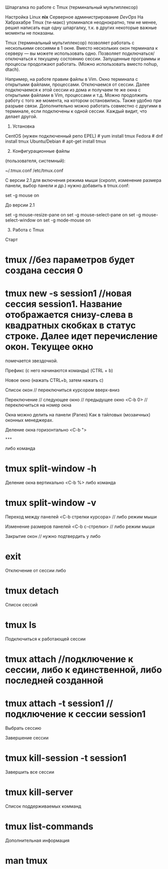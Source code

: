   Шпаргалка по работе с Tmux (терминальный мультиплексор)

   Настройка Linux **nix** Серверное администрирование *DevOps*
   На Хабрахабре Tmux (ти-макс) упоминался неоднократно, тем не менее, решил написать еще одну шпаргалку, т.к. в других некоторые важные моменты не показаны.

   Tmux (терминальный мультиплексор) позволяет работать с несколькими сессиями в 1 окне. Вместо нескольких окон терминала к серверу — вы можете использовать одно.
   Позволяет подключаться/отключаться к текущему состоянию сессии. Запущенные программы и процессы продолжают работать. (Можно использовать вместо nohup, dtach).

   Например, на работе правим файлы в Vim. Окно терминала с открытыми файлами, процессами. Отключаемся от сессии. Далее подключаемся к этой сессии из дома и получаем
   те же окна с открытыми файлами в Vim, процессами и т.д. Можно продолжить работу с того же момента, на котором остановились. Также удобно при разрыве связи.
   Дополнительно можно работать совместно с другими в терминале, если подключены к одной сессии. Каждый видит, что делает другой.

  1. Установка

 CentOS (нужен подключенный репо EPEL) # yum install tmux Fedora # dnf install tmux Ubuntu/Debian # apt-get install tmux

  2. Конфигурационные файлы

   (пользователя, системный):

 ~/.tmux.conf /etc/tmux.conf

   С версии 2.1 для включения режима мыши (скролл, изменение размера панели, выбор панели и др.) нужно добавить в tmux.conf:

 set -g mouse on

   До версии 2.1

 set -g mouse-resize-pane on set -g mouse-select-pane on set -g mouse-select-window on set -g mode-mouse on

  3. Работа с Tmux

   Старт
   
   # tmux //без параметров будет создана сессия 0
   # tmux new -s session1 //новая сессия session1. Название отображается снизу-слева в квадратных скобках в статус строке. Далее идет перечисление окон. Текущее окно
   
   помечается звездочкой.

   Префикс (с него начинаются команды)
   <C-b> (CTRL + b)

   Новое окно (нажать CTRL+b, затем нажать с)
   <C-b c>

   Список окон
   <C-b w> // переключиться курсором вверх-вниз

   Переключение
   <C-b n> // следующее окно
   <C-b p> // предыдущее окно
   <C-b 0> // переключиться на номер окна

   Окна можно делить на панели (Panes)
   Как в тайловых (мозаичных) оконных менеджерах.

   Деление окна горизонтально
   <C-b ">
	
	***
		 
   либо команда
   # tmux split-window -h

   Деление окна вертикально
   <C-b %>
   либо команда
   # tmux split-window -v

   Переход между панелей
   <C-b стрелки курсора> // либо режим мыши

   Изменение размеров панелей
   <C-b c-стрелки> // либо режим мыши

   Закрытие окон
   <C-b x> // нужно подтвердить y
   либо
   # exit

   Отключение от сессии
   <C-b d>
   либо
   # tmux detach

   Список сессий
   # tmux ls

   Подключиться к работающей сессии
   # tmux attach //подключение к сессии, либо к единственной, либо последней созданной
   # tmux attach -t session1 // подключение к сессии session1

   Выбрать сессию
   <C-b s>

   Завершение сессии
   # tmux kill-session -t session1

   Завершить все сессии
   # tmux kill-server

   Список поддерживаемых комманд
   # tmux list-commands

   Дополнительная информация
   # man tmux
